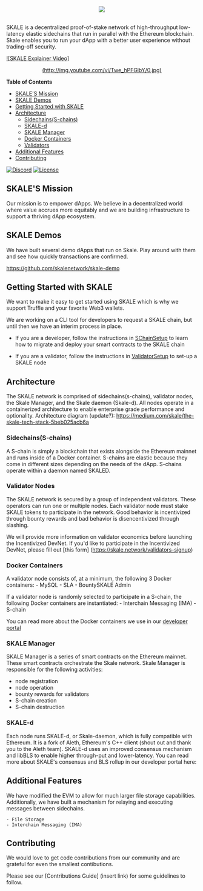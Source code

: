 <div align="center">
  <img src="https://uploads-ssl.webflow.com/5be05ae542686c4ebf192462/5be2f8beb08f6d0fbd2ea797_Skale_Logo_Blue-p-500.png"><br><br>
</div>

SKALE is a decentralized proof-of-stake network of high-throughput low-latency elastic sidechains that run in parallel with the Ethereum blockchain. Skale enables you to run your dApp with a better user experience without trading-off security. 

[![SKALE Explainer Video]<p align="center">(http://img.youtube.com/vi/Twe_hPFGlbY/0.jpg)](http://www.youtube.com/watch?v=Twe_hPFGlbY "SKALE Explainer Video") </p>


<!-- START doctoc generated TOC please keep comment here to allow auto update -->
<!-- DON'T EDIT THIS SECTION, INSTEAD RE-RUN doctoc TO UPDATE -->
**Table of Contents**  

- [SKALE'S Mission](mission)
- [SKALE Demos](#skale-demos)
- [Getting Started with SKALE](#getting-started-with-skale)
- [Architecture](#architecture)
  - [Sidechains(S-chains)](#sidechainss-chains)
  - [SKALE-d](#skale-d)
  - [SKALE Manager](#skale-manager)
  - [Docker Containers](#docker-containers)
  - [Validators](#validators)
- [Additional Features](#additional-features)
- [Contributing](#contributing)

<!-- END doctoc generated TOC please keep comment here to allow auto update -->

[![Discord](https://img.shields.io/badge/chat-discord.chat-yellow.svg?style=flat)](https://discord.gg/mtAy3cv)
[![License](https://img.shields.io/badge/License-Apache%202.0-blue.svg)](https://opensource.org/licenses/Apache-2.0)


## SKALE'S Mission 
Our mission is to empower dApps. We believe in a decentralized world where value accrues more equitably and we are building infrastructure to support a thriving dApp ecosystem. 

## SKALE Demos 

We have built several demo dApps that run on Skale. Play around with them and see how quickly transactions are confirmed. 

https://github.com/skalenetwork/skale-demo

## Getting Started with SKALE

We want to make it easy to get started using SKALE which is why we support Truffle and your favorite Web3 wallets.

We are working on a CLI tool for developers to request a SKALE chain, but until then we have an interim process in place.

- If you are a developer, follow the instructions in [SChainSetup](SChainSetup.md) to learn how to migrate and deploy your smart contracts to the SKALE chain 

- If you are a validator, follow the instructions in [ValidatorSetup](ValidatorSetup.md) to set-up a SKALE node 


## Architecture

The SKALE network is comprised of sidechains(s-chains), validator nodes, the Skale Manager, and the Skale daemon (Skale-d). All nodes operate in a containerized architecture to enable enterprise grade performance and optionality. 
Architecture diagram (update?): https://medium.com/skale/the-skale-tech-stack-5beb025acb6a

### Sidechains(S-chains)

A S-chain is simply a blockchain that exists alongside the Ethereum mainnet and runs inside of a Docker container. S-chains are elastic because they come in different sizes depending on the needs of the dApp. S-chains operate within a daemon named SKALED. 

### Validator Nodes

The SKALE network is secured by a group of independent validators. These operators can run one or multiple nodes. Each validator node must stake SKALE tokens to participate in the network. Good behavior is incentivized through bounty rewards and bad behavior is disencentivized through slashing.

We will provide more information on validator economics before launching the Incentivized DevNet. If you'd like to participate in the Incentivized DevNet, please fill out [this form] (https://skale.network/validators-signup)

### Docker Containers 
A validator node consists of, at a minimum, the following 3 Docker containers:
    - MySQL
    - SLA
    - BountySKALE Admin

If a validator node is randomly selected to participate in a S-chain, the following Docker containers are instantiated:
    - Interchain Messaging (IMA)
    - S-chain 

You can read more about the Docker containers we use in our [developer portal](https://skale.network/validators/skale-node#list-of-skale-containers)

### SKALE Manager

SKALE Manager is a series of smart contracts on the Ethereum mainnet. These smart contracts orchestrate the Skale network. Skale Manager is responsible for the following activities:
  - node registration
  - node operation
  - bounty rewards for validators
  - S-chain creation
  - S-chain destruction

### SKALE-d

Each node runs SKALE-d, or Skale-daemon, which is fully compatible with Ethereum. It is a fork of Aleth, Ethereum's C++ client (shout out and thank you to the Aleth team). SKALE-d uses an improved consensus mechanism and libBLS to enable higher through-put and lower-latency. You can read more about SKALE's consensus and BLS rollup in our developer portal here: 


## Additional Features

We have modified the EVM to allow for much larger file storage capabilities. Additionally, we have built a mechanism for relaying and executing messages between sidechains. 
 
    - File Storage
    - Interchain Messaging (IMA)



## Contributing

We would love to get code contributions from our community and are grateful for even the smallest contibutions. 

Please see our [Contributions Guide] (insert link) for some guidelines to follow.









